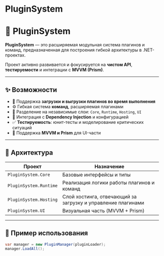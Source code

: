 # PluginSystem

# 🔌 PluginSystem

**PluginSystem** — это расширяемая модульная система плагинов и команд, предназначенная для построения гибкой архитектуры в .NET-проектах.

Проект активно развивается и фокусируется на **чистом API**, **тестируемости** и интеграции с **MVVM (Prism)**.

---

## ✨ Возможности

- 🔄 Поддержка **загрузки и выгрузки плагинов во время выполнения**
- ⚙️ Гибкая система **команд**, расширяемая плагинами
- 🧱 Разделение на независимые слои: `Core`, `Runtime`, `Hosting`, `UI`
- 🧩 Интеграция с **Dependency Injection** и конфигурацией
- ✅ **Тестируемость**: юнит-тесты и моделирование критических ситуаций
- 🎨 Поддержка **MVVM и Prism** для UI-части

---

## 🧭 Архитектура

| Проект                  | Назначение                                                  |
|------------------------|-------------------------------------------------------------|
| `PluginSystem.Core`    | Базовые интерфейсы и типы                                   |
| `PluginSystem.Runtime` | Реализация логики работы плагинов и команд                  |
| `PluginSystem.Hosting` | Слой хостинга, отвечающий за загрузку и управление плагинами |
| `PluginSystem.UI`      | Визуальная часть (MVVM + Prism)                             |

---

## 🔧 Пример использования

```csharp
var manager = new PluginManager(pluginLoader);
manager.LoadAll();
